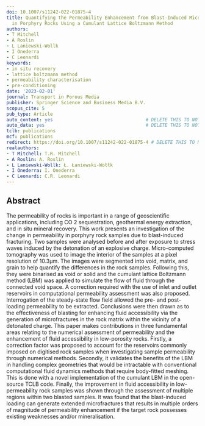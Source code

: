 ```yaml
---
doi: 10.1007/s11242-022-01875-4
title: Quantifying the Permeability Enhancement from Blast-Induced Microfractures
  in Porphyry Rocks Using a Cumulant Lattice Boltzmann Method
authors:
- T Mitchell
- A Roslin
- L Laniewski-Wollk
- I Onederra
- C Leonardi
keywords:
- in situ recovery
- lattice boltzmann method
- permeability characterisation
- pre-conditioning
date: '2023-02-01'
journal: Transport in Porous Media
publisher: Springer Science and Business Media B.V.
scopus_cite: 5
pub_type: Article
auto_content: yes                                  # DELETE THIS TO NOT AUTO GENERATE CONTENT
auto_data: yes                                     # DELETE THIS TO NOT AUTO GENERATE METADATA
tclb: publications
mcf: publications
redirect: https://doi.org/10.1007/s11242-022-01875-4 # DELETE THIS TO NOT REDIRECT
realauthors:
- T Mitchell: T.R. Mitchell
- A Roslin: A. Roslin
- L Laniewski-Wollk: Ł. Łaniewski-Wołłk
- I Onederra: I. Onederra
- C Leonardi: C.R. Leonardi
---
```



## Abstract
The permeability of rocks is important in a range of geoscientific applications, including CO 2 sequestration, geothermal energy extraction, and in situ mineral recovery. This work presents an investigation of the change in permeability in porphyry rock samples due to blast-induced fracturing. Two samples were analysed before and after exposure to stress waves induced by the detonation of an explosive charge. Micro-computed tomography was used to image the interior of the samples at a pixel resolution of 10.3μm. The images were segmented into void, matrix, and grain to help quantify the differences in the rock samples. Following this, they were binarised as void or solid and the cumulant lattice Boltzmann method (LBM) was applied to simulate the flow of fluid through the connected void space. A correction required with the use of inlet and outlet reservoirs in computational permeability assessment was also proposed. Interrogation of the steady-state flow field allowed the pre- and post-loading permeability to be extracted. Conclusions were then drawn as to the effectiveness of blasting for enhancing fluid accessibility via the generation of microfractures in the rock matrix within the vicinity of a detonated charge. This paper makes contributions in three fundamental areas relating to the numerical assessment of permeability and the enhancement of fluid accessibility in low-porosity rocks. Firstly, a correction factor was proposed to account for the reservoirs commonly imposed on digitised rock samples when investigating sample permeability through numerical methods. Secondly, it validates the benefits of the LBM in handling complex geometries that would be intractable with conventional computational fluid dynamics methods that require body-fitted meshing. This is done with a novel implementation of the cumulant LBM in the open-source TCLB code. Finally, the improvement in fluid accessibility in low-permeability rock samples was shown through the assessment of multiple regions within two blasted samples. It was found that the blast-induced loading can generate extended microfractures that results in multiple orders of magnitude of permeability enhancement if the target rock possesses existing weaknesses and/or mineralisation.
